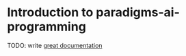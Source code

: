 # Introduction to paradigms-ai-programming

TODO: write [great documentation](http://jacobian.org/writing/what-to-write/)
